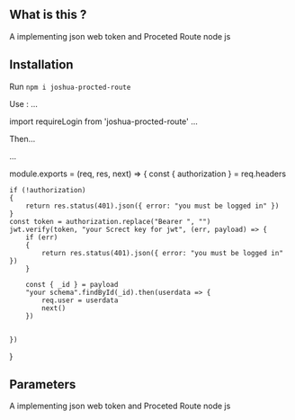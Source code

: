 ## What is this ?
A implementing json web token  and Proceted Route node js 

## Installation

Run    `npm i joshua-procted-route`

Use :
...

import requireLogin from 'joshua-procted-route'
...

Then...

...

module.exports = (req, res, next) => {
    const { authorization } = req.headers

    if (!authorization)
    {
        return res.status(401).json({ error: "you must be logged in" })
    }
    const token = authorization.replace("Bearer ", "")
    jwt.verify(token, "your Screct key for jwt", (err, payload) => {
        if (err)
        {
            return res.status(401).json({ error: "you must be logged in" })
        }

        const { _id } = payload
        "your schema".findById(_id).then(userdata => {
            req.user = userdata
            next()
        })


    })
}






## Parameters
A implementing json web token  and Proceted Route node js 